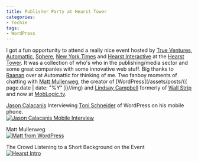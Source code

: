 ```yaml
---
title: Publisher Party at Hearst Tower
categories:
- Techie
tags:
- WordPress
---
```


I got a fun opportunity to attend a really nice event hosted by [True Ventures](http://www.trueventures.com/), [Automattic](http://automattic.com/), [Sphere](http://www.sphere.com/), [New York Times](http://www.nytimes.com/) and [Hearst Interactive](http://www.hearst.com/interactive_media/) at the [Hearst Tower](http://hearst.com/hearsttower/). It was a collection of who's who in the publishing/media sector and some great companies with some innovative web stuff. Big thanks to [Raanan](http://raanan.com/) over at Automattic for thinking of me. Two fanboy moments of chatting with [Matt Mullenweg](http://ma.tt/), the creator of [WordPress](/assets/posts/{{ page.date | date: "%Y" }}//img) and [Lindsay Campbell](http://lindsaycampbell.com/) formerly of [Wall Strip](http://www.wallstrip.com/) and now at [MobLogic.tv](http://www.moblogic.tv/).




[Jason Calacanis](http://www.calacanis.com/) Interviewing [Toni Schneider](http://toni.schneidersf.com/) of WordPress on his mobile phone.  
[![Jason Calacanis Mobile Interview](http://farm4.static.flickr.com/3226/2343498641_11c4d9b8a8_m.jpg)](http://www.flickr.com/photos/jthingelstad/2343498641/)

Matt Mullenweg  
[![Matt from WordPress](http://farm3.static.flickr.com/2052/2344379648_344a3745f4_m.jpg)](http://www.flickr.com/photos/jthingelstad/2344379648/)

The Crowd Listening to a Short Background on the Event  
[![Hearst Intro](http://farm3.static.flickr.com/2410/2343551661_d0bfb28450_m.jpg)](http://www.flickr.com/photos/jthingelstad/2343551661/)



